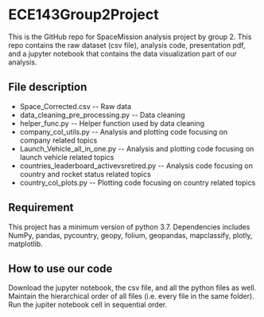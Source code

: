 # ECE143Group2Project
This is the GitHub repo for SpaceMission analysis project by group 2. This repo contains the raw dataset (csv file), analysis code, presentation pdf, and a jupyter notebook that contains the data visualization part of our analysis. 

## File description
- Space_Corrected.csv -- Raw data
- data_cleaning_pre_processing.py  -- Data cleaning
- helper_func.py -- Helper function used by data cleaning
- company_col_utils.py -- Analysis and plotting code focusing on company related topics
- Launch_Vehicle_all_in_one.py -- Analysis and plotting code focusing on launch vehicle related topics
- countries_leaderboard_activevsretired.py -- Analysis code focusing on country and rocket status related topics
- country_col_plots.py -- Plotting code focusing on country related topics

## Requirement
This project has a minimum version of python 3.7. Dependencies includes NumPy, pandas, pycountry, geopy, folium, geopandas, mapclassify, plotly, matplotlib.

## How to use our code
Download the jupyter notebook, the csv file, and all the python files as well. Maintain the hierarchical order of all files (i.e. every file in the same folder). Run the jupiter notebook cell in sequential order.
